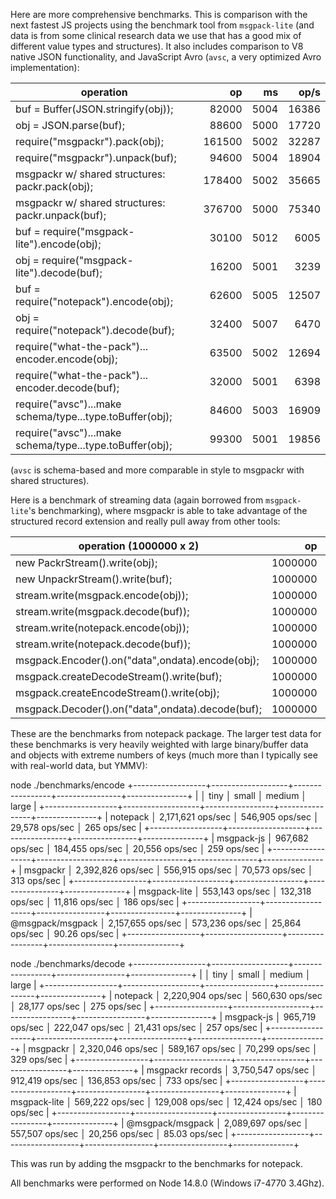Here are more comprehensive benchmarks. This is comparison with the next fastest JS projects using the benchmark tool from `msgpack-lite` (and data is from some clinical research data we use that has a good mix of different value types and structures). It also includes comparison to V8 native JSON functionality, and JavaScript Avro (`avsc`, a very optimized Avro implementation):

operation                                                  |   op   |   ms  |  op/s
---------------------------------------------------------- | ------: | ----: | -----:
buf = Buffer(JSON.stringify(obj));                         |   82000 |  5004 |  16386
obj = JSON.parse(buf);                                     |   88600 |  5000 |  17720
require("msgpackr").pack(obj);                             |  161500 |  5002 |  32287
require("msgpackr").unpack(buf);                           |   94600 |  5004 |  18904
msgpackr w/ shared structures: packr.pack(obj);            |  178400 |  5002 |  35665
msgpackr w/ shared structures: packr.unpack(buf);          |  376700 |  5000 |  75340
buf = require("msgpack-lite").encode(obj);                 |   30100 |  5012 |   6005
obj = require("msgpack-lite").decode(buf);                 |   16200 |  5001 |   3239
buf = require("notepack").encode(obj);                     |   62600 |  5005 |  12507
obj = require("notepack").decode(buf);                     |   32400 |  5007 |   6470
require("what-the-pack")... encoder.encode(obj);           |   63500 |  5002 |  12694
require("what-the-pack")... encoder.decode(buf);           |   32000 |  5001 |   6398
require("avsc")...make schema/type...type.toBuffer(obj);   |   84600 |  5003 |  16909
require("avsc")...make schema/type...type.toBuffer(obj);   |   99300 |  5001 |  19856

(`avsc` is schema-based and more comparable in style to msgpackr with shared structures).

Here is a benchmark of streaming data (again borrowed from `msgpack-lite`'s benchmarking), where msgpackr is able to take advantage of the structured record extension and really pull away from other tools:

operation (1000000 x 2)                          |   op    |  ms   |  op/s
------------------------------------------------ | ------: | ----: | -----:
new PackrStream().write(obj);                    | 1000000 |   372 | 2688172
new UnpackrStream().write(buf);                  | 1000000 |   247 | 4048582
stream.write(msgpack.encode(obj));               | 1000000 |  2898 | 345065
stream.write(msgpack.decode(buf));               | 1000000 |  1969 | 507872
stream.write(notepack.encode(obj));              | 1000000 |   901 | 1109877
stream.write(notepack.decode(buf));              | 1000000 |  1012 | 988142
msgpack.Encoder().on("data",ondata).encode(obj); | 1000000 |  1763 | 567214
msgpack.createDecodeStream().write(buf);         | 1000000 |  2222 | 450045
msgpack.createEncodeStream().write(obj);         | 1000000 |  1577 | 634115
msgpack.Decoder().on("data",ondata).decode(buf); | 1000000 |  2246 | 445235



These are the benchmarks from notepack package. The larger test data for these benchmarks is very heavily weighted with large binary/buffer data and objects with extreme numbers of keys (much more than I typically see with real-world data, but YMMV):

node ./benchmarks/encode
+------------------+-------------------+-----------------+----------------+---------------+
|                  │ tiny              │ small           │ medium         │ large         |
+------------------+-------------------+-----------------+----------------+---------------+
| notepack         │ 2,171,621 ops/sec │ 546,905 ops/sec │ 29,578 ops/sec │ 265 ops/sec   |
+------------------+-------------------+-----------------+----------------+---------------+
| msgpack-js       │ 967,682 ops/sec   │ 184,455 ops/sec │ 20,556 ops/sec │ 259 ops/sec   |
+------------------+-------------------+-----------------+----------------+---------------+
| msgpackr         │ 2,392,826 ops/sec │ 556,915 ops/sec │ 70,573 ops/sec │ 313 ops/sec   |
+------------------+-------------------+-----------------+----------------+---------------+
| msgpack-lite     │ 553,143 ops/sec   │ 132,318 ops/sec │ 11,816 ops/sec │ 186 ops/sec   |
+------------------+-------------------+-----------------+----------------+---------------+
| @msgpack/msgpack │ 2,157,655 ops/sec │ 573,236 ops/sec │ 25,864 ops/sec │ 90.26 ops/sec |
+------------------+-------------------+-----------------+----------------+---------------+


node ./benchmarks/decode
+------------------+-------------------+-----------------+-----------------+---------------+
|                  │ tiny              │ small           │ medium          │ large         |
+------------------+-------------------+-----------------+-----------------+---------------+
| notepack         │ 2,220,904 ops/sec │ 560,630 ops/sec │ 28,177 ops/sec  │ 275 ops/sec   |
+------------------+-------------------+-----------------+-----------------+---------------+
| msgpack-js       │ 965,719 ops/sec   │ 222,047 ops/sec │ 21,431 ops/sec  │ 257 ops/sec   |
+------------------+-------------------+-----------------+-----------------+---------------+
| msgpackr         │ 2,320,046 ops/sec │ 589,167 ops/sec │ 70,299 ops/sec  │ 329 ops/sec   |
+------------------+-------------------+-----------------+-----------------+---------------+
| msgpackr records │ 3,750,547 ops/sec │ 912,419 ops/sec │ 136,853 ops/sec │ 733 ops/sec   |
+------------------+-------------------+-----------------+-----------------+---------------+
| msgpack-lite     │ 569,222 ops/sec   │ 129,008 ops/sec │ 12,424 ops/sec  │ 180 ops/sec   |
+------------------+-------------------+-----------------+-----------------+---------------+
| @msgpack/msgpack │ 2,089,697 ops/sec │ 557,507 ops/sec │ 20,256 ops/sec  │ 85.03 ops/sec |
+------------------+-------------------+-----------------+-----------------+---------------+

This was run by adding the msgpackr to the benchmarks for notepack.

All benchmarks were performed on Node 14.8.0 (Windows i7-4770 3.4Ghz).